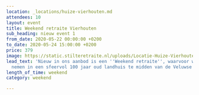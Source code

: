 ```yaml
---
location: _locations/huize-vierhouten.md
attendees: 10
layout: event
title: Weekend retraite Vierhouten
sub_heading: nieuw event 1
from_date: 2020-05-22 00:00:00 +0200
to_date: 2020-05-24 15:00:00 +0200
price: 379
image: https://static.stilteretraite.nl/uploads/Locatie-Huize-Vierhouten-15.jpg
lead_text: 'Nieuw in ons aanbod is een ''Weekend retraite'', waarvoor we onze intrek
  nemen in een sfeervol 100 jaar oud landhuis te midden van de Veluwse bossen.  '
length_of_time: weekend
category: weekend

---
```

